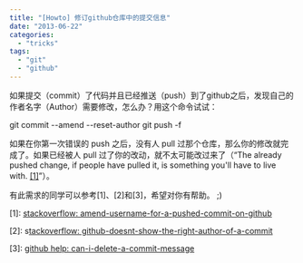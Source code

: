 ```yaml
---
title: "[Howto] 修订github仓库中的提交信息"
date: "2013-06-22"
categories: 
  - "tricks"
tags: 
  - "git"
  - "github"
---
```


如果提交（commit）了代码并且已经推送（push）到了github之后，发现自己的作者名字（Author）需要修改，怎么办？用这个命令试试：

git commit --amend --reset-author
git push -f

如果在你第一次错误的 push 之后，没有人 pull 过那个仓库，那么你的修改就完成了。如果已经被人 pull 过了你的改动，就不太可能改过来了（“The already pushed change, if people have pulled it, is something you'll have to live with. [\[1\]](http://stackoverflow.com/questions/3593722/amend-username-for-a-pushed-commit-on-github)”）。

有此需求的同学可以参考\[1\]、\[2\]和\[3\]，希望对你有帮助。 ;)

\[1\]: [stackoverflow: amend-username-for-a-pushed-commit-on-github](http://stackoverflow.com/questions/3593722/amend-username-for-a-pushed-commit-on-github)

\[2\]: s[tackoverflow: github-doesnt-show-the-right-author-of-a-commit](http://stackoverflow.com/questions/11244547/github-doesnt-show-the-right-author-of-a-commit)

\[3\]: [github help: can-i-delete-a-commit-message](https://help.github.com/articles/can-i-delete-a-commit-message)
